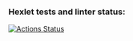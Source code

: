 ### Hexlet tests and linter status:
[![Actions Status](https://github.com/dinalap/devops-for-programmers-project-74/actions/workflows/hexlet-check.yml/badge.svg)](https://github.com/dinalap/devops-for-programmers-project-74/actions)